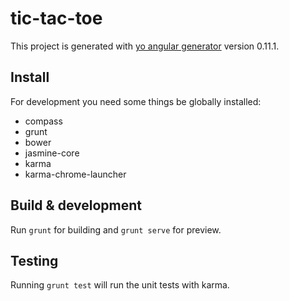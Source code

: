 # tic-tac-toe

This project is generated with [yo angular generator](https://github.com/yeoman/generator-angular)
version 0.11.1.

## Install
For development you need some things be globally installed:

* compass 
* grunt
* bower
* jasmine-core
* karma
* karma-chrome-launcher

## Build & development

Run `grunt` for building and `grunt serve` for preview.

## Testing

Running `grunt test` will run the unit tests with karma.
